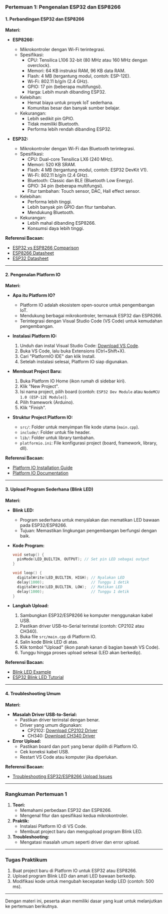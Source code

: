 ### **Pertemuan 1: Pengenalan ESP32 dan ESP8266**

#### **1. Perbandingan ESP32 dan ESP8266**
**Materi:**
- **ESP8266:**
  - Mikrokontroler dengan Wi-Fi terintegrasi.
  - Spesifikasi:
    - CPU: Tensilica L106 32-bit (80 MHz atau 160 MHz dengan overclock).
    - Memori: 64 KB instruksi RAM, 96 KB data RAM.
    - Flash: 4 MB (tergantung modul, contoh: ESP-12E).
    - Wi-Fi: 802.11 b/g/n (2.4 GHz).
    - GPIO: 17 pin (beberapa multifungsi).
    - Harga: Lebih murah dibanding ESP32.
  - Kelebihan:
    - Hemat biaya untuk proyek IoT sederhana.
    - Komunitas besar dan banyak sumber belajar.
  - Kekurangan:
    - Lebih sedikit pin GPIO.
    - Tidak memiliki Bluetooth.
    - Performa lebih rendah dibanding ESP32.

- **ESP32:**
  - Mikrokontroler dengan Wi-Fi dan Bluetooth terintegrasi.
  - Spesifikasi:
    - CPU: Dual-core Tensilica LX6 (240 MHz).
    - Memori: 520 KB SRAM.
    - Flash: 4 MB (tergantung modul, contoh: ESP32 DevKit V1).
    - Wi-Fi: 802.11 b/g/n (2.4 GHz).
    - Bluetooth: Classic dan BLE (Bluetooth Low Energy).
    - GPIO: 34 pin (beberapa multifungsi).
    - Fitur tambahan: Touch sensor, DAC, Hall effect sensor.
  - Kelebihan:
    - Performa lebih tinggi.
    - Lebih banyak pin GPIO dan fitur tambahan.
    - Mendukung Bluetooth.
  - Kekurangan:
    - Lebih mahal dibanding ESP8266.
    - Konsumsi daya lebih tinggi.

**Referensi Bacaan:**
- [ESP32 vs ESP8266 Comparison](https://www.electronicshub.org/esp32-vs-esp8266/)
- [ESP8266 Datasheet](https://www.espressif.com/sites/default/files/documentation/0a-esp8266ex_datasheet_en.pdf)
- [ESP32 Datasheet](https://www.espressif.com/sites/default/files/documentation/esp32_datasheet_en.pdf)

---

#### **2. Pengenalan Platform IO**
**Materi:**
- **Apa itu Platform IO?**
  - Platform IO adalah ekosistem open-source untuk pengembangan IoT.
  - Mendukung berbagai mikrokontroler, termasuk ESP32 dan ESP8266.
  - Terintegrasi dengan Visual Studio Code (VS Code) untuk kemudahan pengembangan.

- **Instalasi Platform IO:**
  1. Unduh dan instal Visual Studio Code: [Download VS Code](https://code.visualstudio.com/).
  2. Buka VS Code, lalu buka Extensions (Ctrl+Shift+X).
  3. Cari "PlatformIO IDE" dan klik Install.
  4. Setelah instalasi selesai, Platform IO siap digunakan.

- **Membuat Project Baru:**
  1. Buka Platform IO Home (ikon rumah di sidebar kiri).
  2. Klik "New Project".
  3. Isi nama project, pilih board (contoh: `ESP32 Dev Module` atau `NodeMCU 1.0 (ESP-12E Module)`).
  4. Pilih framework (Arduino).
  5. Klik "Finish".

- **Struktur Project Platform IO:**
  - `src/`: Folder untuk menyimpan file kode utama (`main.cpp`).
  - `include/`: Folder untuk file header.
  - `lib/`: Folder untuk library tambahan.
  - `platformio.ini`: File konfigurasi project (board, framework, library, dll).

**Referensi Bacaan:**
- [Platform IO Installation Guide](https://platformio.org/install)
- [Platform IO Documentation](https://docs.platformio.org/)

---

#### **3. Upload Program Sederhana (Blink LED)**
**Materi:**
- **Blink LED:**
  - Program sederhana untuk menyalakan dan mematikan LED bawaan pada ESP32/ESP8266.
  - Tujuan: Memastikan lingkungan pengembangan berfungsi dengan baik.

- **Kode Program:**
  ```cpp
  void setup() {
    pinMode(LED_BUILTIN, OUTPUT); // Set pin LED sebagai output
  }

  void loop() {
    digitalWrite(LED_BUILTIN, HIGH); // Nyalakan LED
    delay(1000);                     // Tunggu 1 detik
    digitalWrite(LED_BUILTIN, LOW);  // Matikan LED
    delay(1000);                     // Tunggu 1 detik
  }
  ```

- **Langkah Upload:**
  1. Sambungkan ESP32/ESP8266 ke komputer menggunakan kabel USB.
  2. Pastikan driver USB-to-Serial terinstal (contoh: CP2102 atau CH340).
  3. Buka file `src/main.cpp` di Platform IO.
  4. Salin kode Blink LED di atas.
  5. Klik tombol "Upload" (ikon panah kanan di bagian bawah VS Code).
  6. Tunggu hingga proses upload selesai (LED akan berkedip).

**Referensi Bacaan:**
- [Blink LED Example](https://docs.platformio.org/en/latest/tutorials/espressif32/arduino_debugging_unit_testing.html)
- [ESP32 Blink LED Tutorial](https://randomnerdtutorials.com/esp32-blink-led/)

---

#### **4. Troubleshooting Umum**
**Materi:**
- **Masalah Driver USB-to-Serial:**
  - Pastikan driver terinstal dengan benar.
  - Driver yang umum digunakan:
    - CP2102: [Download CP2102 Driver](https://www.silabs.com/developers/usb-to-uart-bridge-vcp-drivers)
    - CH340: [Download CH340 Driver](https://sparks.gogo.co.nz/ch340.html)
- **Error Upload:**
  - Pastikan board dan port yang benar dipilih di Platform IO.
  - Cek koneksi kabel USB.
  - Restart VS Code atau komputer jika diperlukan.

**Referensi Bacaan:**
- [Troubleshooting ESP32/ESP8266 Upload Issues](https://randomnerdtutorials.com/esp32-troubleshooting-guide/)

---

### **Rangkuman Pertemuan 1**
1. **Teori:**
   - Memahami perbedaan ESP32 dan ESP8266.
   - Mengenal fitur dan spesifikasi kedua mikrokontroler.
2. **Praktik:**
   - Instalasi Platform IO di VS Code.
   - Membuat project baru dan mengupload program Blink LED.
3. **Troubleshooting:**
   - Mengatasi masalah umum seperti driver dan error upload.

---

### **Tugas Praktikum**
1. Buat project baru di Platform IO untuk ESP32 atau ESP8266.
2. Upload program Blink LED dan amati LED bawaan berkedip.
3. Modifikasi kode untuk mengubah kecepatan kedip LED (contoh: 500 ms).

---

Dengan materi ini, peserta akan memiliki dasar yang kuat untuk melanjutkan ke pertemuan berikutnya.